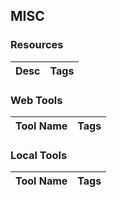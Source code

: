 ## MISC

### Resources
| Desc | Tags |
| ---- | --- |


### Web Tools
| Tool Name | Tags |
| --------- | ---- | 

### Local Tools
| Tool Name | Tags |
| --------- | ---- | 
